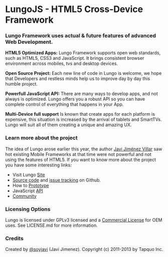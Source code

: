# LungoJS - HTML5 Cross-Device Framework


### Lungo Framework uses actual & future features of advanced Web Development.

**HTML5 Optimized Apps:**
Lungo Framework supports open web standards, such as HTML5, CSS3 and JavaScript. It brings consistent browser environment across mobiles, tvs and desktop devices.

**Open Source Project:**
Each new line of code in Lungo is welcome, we hope that Developers and restless minds help us to improve day by day this humble project.

**Powerfull JavaScript API:**
There are many ways to develop apps, and not always is optimized. Lungo offers you a robust API so you can have complete control of everything that happens in your App.

**Multi-Device full support**
Is known that create apps for each platform is expensive, this situation is increased by the arrival of tablets and SmartTVs. Lungo will suit all of them creating a unique and amazing UX.



### Learn more about the project
The idea of Lungo arose earlier this year, the author [Javi Jiménez Villar](http://twitter.com/soyjavi) saw hot existing Mobile Frameworks at that time were not powerful and not using the features of HTML5. If you want to know more about the project you have some interesting links:

- Visit Lungo [Site](http://lungo.tapquo.com/)
- [Source code](https://github.com/tapquo/Lungo.js) and [issue tracking](http://github.com/tapquo/Lungo.js/issues) on Github.
- How to [Prototype](http://lungo.tapquo.com/docs/designers)
- JavaScript [API](http://lungo.tapquo.com/docs/developers)
- [Community](https://groups.google.com/forum/#!forum/lungojs)

### Licensing Options
Lungo is licensed under GPLv3 licensed and a [Commercial License](https://github.com/tapquo/Lungo.js/LICENSE.md) for OEM uses. See LICENSE.md for more information.

### Credits
Created by [@soyjavi](http://twitter.com/soyjavi) (Javi Jimenez). Copyright (c) 2011-2013 by Tapquo Inc.
